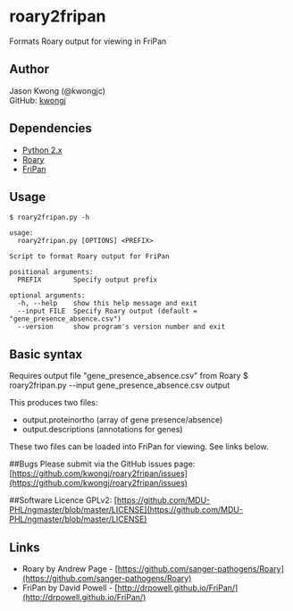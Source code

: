 # roary2fripan
Formats Roary output for viewing in FriPan

## Author
Jason Kwong (@kwongjc)  
GitHub: [kwongj](https://github.com/kwongj)  

## Dependencies
* [Python 2.x](https://www.python.org/downloads/)
* [Roary](https://github.com/sanger-pathogens/Roary)
* [FriPan](http://drpowell.github.io/FriPan/)

## Usage
`$ roary2fripan.py -h`  
```
usage: 
  roary2fripan.py [OPTIONS] <PREFIX>

Script to format Roary output for FriPan

positional arguments:
  PREFIX        Specify output prefix

optional arguments:
  -h, --help    show this help message and exit
  --input FILE  Specify Roary output (default = "gene_presence_absence.csv")
  --version     show program's version number and exit
```

## Basic syntax
Requires output file "gene_presence_absence.csv" from Roary
    $ roary2fripan.py --input gene_presence_absence.csv output

This produces two files:
* output.proteinortho (array of gene presence/absence)
* output.descriptions (annotations for genes)

These two files can be loaded into FriPan for viewing. See links below.

##Bugs
Please submit via the GitHub issues page: [https://github.com/kwongj/roary2fripan/issues](https://github.com/kwongj/roary2fripan/issues)  

##Software Licence
GPLv2: [https://github.com/MDU-PHL/ngmaster/blob/master/LICENSE](https://github.com/MDU-PHL/ngmaster/blob/master/LICENSE)

## Links
* Roary by Andrew Page - [https://github.com/sanger-pathogens/Roary](https://github.com/sanger-pathogens/Roary)
* FriPan by David Powell - [http://drpowell.github.io/FriPan/](http://drpowell.github.io/FriPan/)

